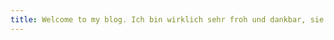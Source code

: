 ```yaml
---
title: Welcome to my blog. Ich bin wirklich sehr froh und dankbar, sie hier begrüßen zu dürfen!
---
```



